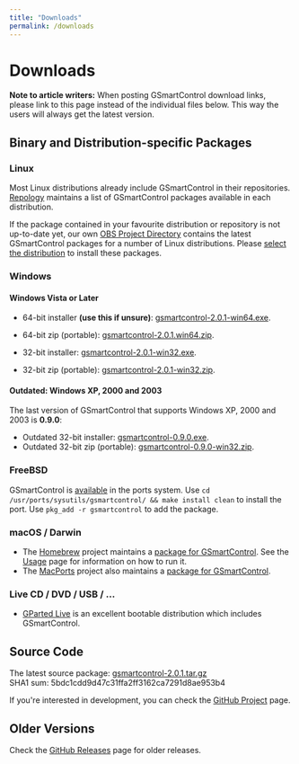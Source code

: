 ```yaml
---
title: "Downloads"
permalink: /downloads
---
```


# Downloads

**Note to article writers:** When posting GSmartControl download links, please
link to this page instead of the individual files below. This way the users will always get
the latest version.


## Binary and Distribution-specific Packages

### Linux

Most Linux distributions already include GSmartControl in their repositories.
[Repology](https://repology.org/project/gsmartcontrol/versions) maintains a list
of GSmartControl packages available in each distribution. 

If the package contained in your favourite distribution or repository is not up-to-date yet, our own
[OBS Project Directory](http://download.opensuse.org/repositories/home:/alex_sh:/gsmartcontrol:/stable_latest/)
contains the latest GSmartControl packages for a number of Linux distributions. Please
[select the distribution](https://software.opensuse.org//download.html?project=home%3Aalex_sh%3Agsmartcontrol%3Astable_latest&package=gsmartcontrol)
to install these packages.

### Windows

#### Windows Vista or Later

- 64-bit installer **(use this if unsure)**: [gsmartcontrol-2.0.1-win64.exe](https://github.com/ashaduri/gsmartcontrol/releases/download/v2.0.1/gsmartcontrol-2.0.1-win64.exe).

- 64-bit zip (portable): [gsmartcontrol-2.0.1.win64.zip](https://github.com/ashaduri/gsmartcontrol/releases/download/v2.0.1/gsmartcontrol-2.0.1-win64.zip).

- 32-bit installer: [gsmartcontrol-2.0.1-win32.exe](https://github.com/ashaduri/gsmartcontrol/releases/download/v2.0.1/gsmartcontrol-2.0.1-win32.exe).

- 32-bit zip (portable): [gsmartcontrol-2.0.1-win32.zip](https://github.com/ashaduri/gsmartcontrol/releases/download/v2.0.1/gsmartcontrol-2.0.1-win32.zip).

#### Outdated: Windows XP, 2000 and 2003

The last version of GSmartControl that supports Windows XP, 2000 and 2003
is **0.9.0**:
- Outdated 32-bit installer: [gsmartcontrol-0.9.0.exe](https://github.com/ashaduri/gsmartcontrol/releases/download/v0.9.0/gsmartcontrol-0.9.0.exe).
- Outdated 32-bit zip (portable): [gsmartcontrol-0.9.0-win32.zip](https://github.com/ashaduri/gsmartcontrol/releases/download/v0.9.0/gsmartcontrol-0.9.0-win32.zip).


### FreeBSD

GSmartControl is [available](http://www.freshports.org/sysutils/gsmartcontrol) in the ports system.
Use `cd /usr/ports/sysutils/gsmartcontrol/ && make install clean` to install the port.
Use `pkg_add -r gsmartcontrol` to add the package.


### macOS / Darwin

- The [Homebrew](https://brew.sh/) project maintains a
[package for GSmartControl](https://formulae.brew.sh/formula/gsmartcontrol).
See the [Usage](usage.md) page for information on how to run it.
- The [MacPorts](https://www.macports.org/) project also maintains a
[package for GSmartControl](https://github.com/macports/macports-ports/blob/master/sysutils/gsmartcontrol/Portfile). 


### Live CD / DVD / USB / ...

- [GParted Live](http://gparted.org/livecd.php) is an excellent bootable distribution
which includes GSmartControl. 


## Source Code

The latest source package:
[gsmartcontrol-2.0.1.tar.gz](https://github.com/ashaduri/gsmartcontrol/archive/refs/tags/v2.0.1.tar.gz) \
SHA1 sum: 5bdc1cdd9d47c31ffa2ff3162ca7291d8ae953b4

If you're interested in development, you can check the
[GitHub Project](https://github.com/ashaduri/gsmartcontrol) page.


## Older Versions
Check the [GitHub Releases](https://github.com/ashaduri/gsmartcontrol/releases) page for older releases.
